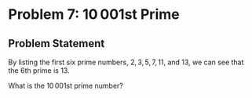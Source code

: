 # Problem 7: 10$\,$001st Prime

## Problem Statement

By listing the first six prime numbers, $2, 3, 5, 7, 11,$ and $13$, we can see that the $6$th prime is $13$.  

What is the $10\,001$st prime number?